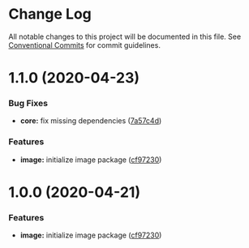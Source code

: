 # Change Log

All notable changes to this project will be documented in this file.
See [Conventional Commits](https://conventionalcommits.org) for commit guidelines.

# 1.1.0 (2020-04-23)


### Bug Fixes

* **core:** fix missing dependencies ([7a57c4d](https://github.com/tunaiku/amar-ui-web/commit/7a57c4d6453eee4d1e93f5f45078ff6a9c77f8d9))


### Features

* **image:** initialize image package ([cf97230](https://github.com/tunaiku/amar-ui-web/commit/cf9723065696431990b35478c653c9b357011ac7))





# 1.0.0 (2020-04-21)


### Features

* **image:** initialize image package ([cf97230](https://github.com/tunaiku/amar-ui-web/commit/cf9723065696431990b35478c653c9b357011ac7))
